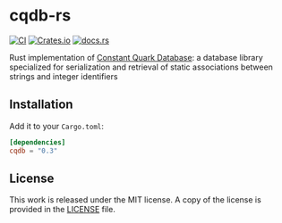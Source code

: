 # cqdb-rs

[![CI](https://github.com/messense/cqdb-rs/workflows/CI/badge.svg)](https://github.com/messense/cqdb-rs/actions?query=workflow%3ACI)
[![Crates.io](https://img.shields.io/crates/v/cqdb.svg)](https://crates.io/crates/cqdb)
[![docs.rs](https://docs.rs/cqdb/badge.svg)](https://docs.rs/cqdb/)

Rust implementation of [Constant Quark Database](http://www.chokkan.org/software/cqdb/): 
a database library specialized for serialization and retrieval of static associations between strings and integer identifiers

## Installation

Add it to your ``Cargo.toml``:

```toml
[dependencies]
cqdb = "0.3"
```

## License

This work is released under the MIT license. A copy of the license is provided
in the [LICENSE](./LICENSE) file.
